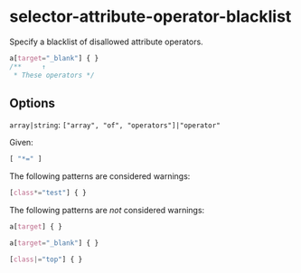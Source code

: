 # selector-attribute-operator-blacklist

Specify a blacklist of disallowed attribute operators.

```css
a[target="_blank"] { }
/**     ↑
 * These operators */
```

## Options

`array|string`: `["array", "of", "operators"]|"operator"`

Given:

```js
[ "*=" ]
```

The following patterns are considered warnings:

```css
[class*="test"] { }
```

The following patterns are *not* considered warnings:

```css
a[target] { }
```

```css
a[target="_blank"] { }
```

```css
[class|="top"] { }
```
